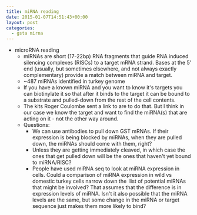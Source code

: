 ```yaml
---
title: miRNA reading
date: 2015-01-07T14:51:43+00:00
layout: post
categories:
  - gsta mirna
---
```

  * microRNA reading
      * miRNAs are short (17-22bp) RNA fragments that guide RNA induced silencing complexes (RISCs) to a target mRNA strand. Bases at the 5' end (usually, but sometimes elsewhere, and not always exactly complementary) provide a match between miRNA and target.
      * ~487 miRNAs identified in turkey genome
      * If you have a known miRNA and you want to know it's targets you can biotinylate it so that after it binds to the target it can be bound to a substrate and pulled-down from the rest of the cell contents.
      * The kits Roger Coulombe sent a link to are to do that. But I think in our case we know the target and want to find the miRNA(s) that are acting on it - not the other way around.
      * Questions:
          * We can use antibodies to pull down GST mRNAs. If their expression is being blocked by miRNAs, when they are pulled down, the miRNAs should come with them, right?
          * Unless they are getting immediately cleaved, in which case the ones that get pulled down will be the ones that haven't yet bound to miRNA/RISC?
          * People have used miRNA seq to look at miRNA expression in cells. Could a comparison of miRNA expression in wild vs domestic turkey cells narrow down the  list of potential miRNAs that might be involved? That assumes that the difference is in expression levels of miRNA. Isn't it also possible that the miRNA levels are the same, but some change in the miRNA or target sequence just makes them more likely to bind?
